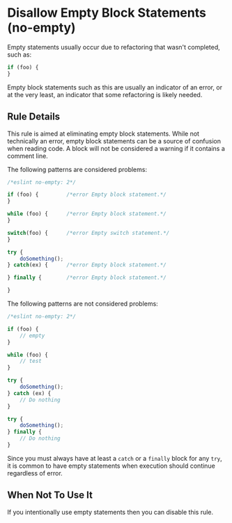# Disallow Empty Block Statements (no-empty)

Empty statements usually occur due to refactoring that wasn't completed, such as:

```js
if (foo) {
}
```

Empty block statements such as this are usually an indicator of an error, or at the very least, an indicator that some refactoring is likely needed.

## Rule Details

This rule is aimed at eliminating empty block statements. While not technically an error, empty block statements can be a source of confusion when reading code.
A block will not be considered a warning if it contains a comment line.

The following patterns are considered problems:

```js
/*eslint no-empty: 2*/

if (foo) {         /*error Empty block statement.*/
}

while (foo) {      /*error Empty block statement.*/
}

switch(foo) {      /*error Empty switch statement.*/
}

try {
    doSomething();
} catch(ex) {      /*error Empty block statement.*/

} finally {        /*error Empty block statement.*/

}
```

The following patterns are not considered problems:

```js
/*eslint no-empty: 2*/

if (foo) {
    // empty
}

while (foo) {
    // test
}

try {
    doSomething();
} catch (ex) {
    // Do nothing
}

try {
    doSomething();
} finally {
    // Do nothing
}
```

Since you must always have at least a `catch` or a `finally` block for any `try`, it is common to have empty statements when execution should continue regardless of error.

## When Not To Use It

If you intentionally use empty statements then you can disable this rule.
